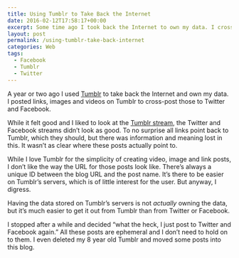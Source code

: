 ```yaml
---
title: Using Tumblr to Take Back the Internet
date: 2016-02-12T17:58:17+00:00
excerpt: Some time ago I took back the Internet to own my data. I cross-posted status updates, links, images & videos from Tumblr to Facebook & Twitter.
layout: post
permalink: /using-tumblr-take-back-internet
categories: Web
tags:
  - Facebook
  - Tumblr
  - Twitter
---
```

A year or two ago I used [Tumblr](https://www.tumblr.com/) to take back the Internet and own my data. I posted links, images and videos on Tumblr to cross-post those to Twitter and Facebook.

While it felt good and I liked to look at the [Tumblr stream](/category/tumblelog), the Twitter and Facebook streams didn’t look as good. To no surprise all links point back to Tumblr, which they should, but there was information and meaning lost in this. It wasn’t as clear where these posts actually point to.

While I love Tumblr for the simplicity of creating video, image and link posts, I don’t like the way the URL for those posts look like. There’s always a unique ID between the blog URL and the post name. It’s there to be easier on Tumblr’s servers, which is of little interest for the user. But anyway, I digress.

Having the data stored on Tumblr’s servers is not _actually_ owning the data, but it’s much easier to get it out from Tumblr than from Twitter or Facebook.

I stopped after a while and decided “what the heck, I just post to Twitter and Facebook again.” All these posts are ephemeral and I don’t need to hold on to them. I even deleted my 8 year old Tumblr and moved some posts into this blog.